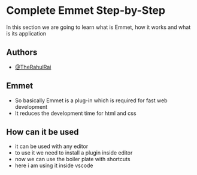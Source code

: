 # Complete Emmet Step-by-Step

In this section we are going to learn what is Emmet, how it works and what is its application

## Authors

- [@TheRahulRai](https://github.com/TheRahulRai)

## Emmet

- So basically Emmet is a plug-in which is required for fast web development
- It reduces the development time for html and css

## How can it be used

- it can be used with any editor
- to use it we need to install a plugin inside editor
- now we can use the boiler plate with shortcuts
- here i am using it inside vscode
